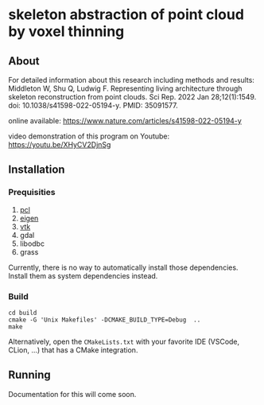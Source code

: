 # skeleton abstraction of point cloud by voxel thinning

## About
For detailed information about this research including methods and results: 
Middleton W, Shu Q, Ludwig F. Representing living architecture through skeleton reconstruction from point clouds. Sci Rep. 2022 Jan 28;12(1):1549. doi: 10.1038/s41598-022-05194-y. PMID: 35091577.

online available: https://www.nature.com/articles/s41598-022-05194-y

video demonstration of this program on Youtube: https://youtu.be/XHyCV2DjnSg

## Installation

### Prequisities

1. [pcl](https://pointclouds.org/downloads/)
2. [eigen](https://eigen.tuxfamily.org/dox/GettingStarted.html)
3. [vtk](https://vtk.org/download/)
4. gdal
5. libodbc
6. grass

Currently, there is no way to automatically install those dependencies.
Install them as system dependencies instead. 

### Build

```shell
cd build
cmake -G 'Unix Makefiles' -DCMAKE_BUILD_TYPE=Debug  ..
make
```

Alternatively, open the `CMakeLists.txt` with your favorite IDE (VSCode, CLion, ...)
that has a CMake integration.

## Running

Documentation for this will come soon.
